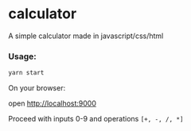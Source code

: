 # calculator

A simple calculator made in javascript/css/html

### Usage:

```bash
yarn start
```

On your browser:

open [http://localhost:9000](http://localhost:9000)

Proceed with inputs 0-9 and operations `[+, -, /, *]`
